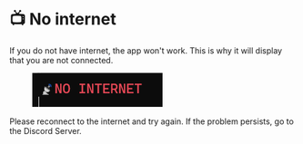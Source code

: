 # 📺 No internet

If you do not have internet, the app won't work. This is why it will display that you are not connected.&#x20;

<figure><img src="../.gitbook/assets/no_internet.png" alt=""><figcaption></figcaption></figure>

Please reconnect to the internet and try again. If the problem persists, go to the Discord Server.
